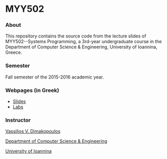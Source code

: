 # MYY502

### About

This repository contains the source code from the lecture slides of 
MYY502--Systems Programming, a 3rd-year undergraduate course in the 
Department of Computer Science & Engineering, University of Ioannina, Greece.

### Semester

Fall semester of the 2015-2016 academic year.

### Webpages (in Greek)

 * [Slides](http://www.cse.uoi.gr/~dimako/teaching/fall15.html)
 * [Labs](http://cse.uoi.gr/~myy502/2015/)

### Instructor

[Vassilios V. Dimakopoulos](http://cse.uoi.gr/~dimako)

[Department of Computer Science & Engineering](http://www.cse.uoi.gr)

[University of Ioannina](http://www.uoi.gr)
